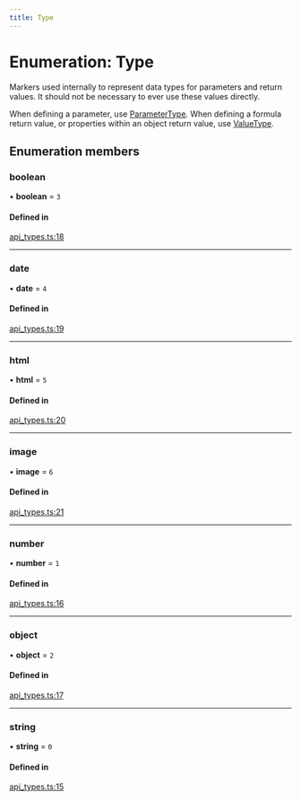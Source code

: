 ```yaml
---
title: Type
---
```

# Enumeration: Type

Markers used internally to represent data types for parameters and return values.
It should not be necessary to ever use these values directly.

When defining a parameter, use [ParameterType](ParameterType.md). When defining
a formula return value, or properties within an object return value,
use [ValueType](ValueType.md).

## Enumeration members

### boolean

• **boolean** = `3`

#### Defined in

[api_types.ts:18](https://github.com/coda/packs-sdk/blob/main/api_types.ts#L18)

___

### date

• **date** = `4`

#### Defined in

[api_types.ts:19](https://github.com/coda/packs-sdk/blob/main/api_types.ts#L19)

___

### html

• **html** = `5`

#### Defined in

[api_types.ts:20](https://github.com/coda/packs-sdk/blob/main/api_types.ts#L20)

___

### image

• **image** = `6`

#### Defined in

[api_types.ts:21](https://github.com/coda/packs-sdk/blob/main/api_types.ts#L21)

___

### number

• **number** = `1`

#### Defined in

[api_types.ts:16](https://github.com/coda/packs-sdk/blob/main/api_types.ts#L16)

___

### object

• **object** = `2`

#### Defined in

[api_types.ts:17](https://github.com/coda/packs-sdk/blob/main/api_types.ts#L17)

___

### string

• **string** = `0`

#### Defined in

[api_types.ts:15](https://github.com/coda/packs-sdk/blob/main/api_types.ts#L15)
